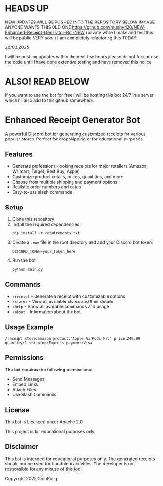 # HEADS UP
NEW UPDATES WILL BE PUSHED INTO THE REPOSITORY BELOW IMCASE ANYONE WANTS THIS OLD ONE
https://github.com/mushy420/NEW-Enhanced-Receipt-Generator-Bot-NEW (private while I make and test this will be public VERY soon)
I am completely refactoring this TODAY!

26/03/2025 

I will be pushing updates within the next few hours please do not fork or use the code until I have done extentive testing and have removed this notice

# ALSO! READ BELOW

If you want to use the bot for free I will be hosting this bot 24/7 in a server which i'll also add to this github somewhere.

# Enhanced Receipt Generator Bot

A powerful Discord bot for generating customized receipts for various popular stores. Perfect for dropshipping or for educational purposes.

## Features

- Generate professional-looking receipts for major retailers (Amazon, Walmart, Target, Best Buy, Apple)
- Customize product details, prices, quantities, and more
- Choose from multiple shipping and payment options
- Realistic order numbers and dates
- Easy-to-use slash commands

## Setup

1. Clone this repository
2. Install the required dependencies:
   ```
   pip install -r requirements.txt
   ```
3. Create a `.env` file in the root directory and add your Discord bot token:
   ```
   DISCORD_TOKEN=your_token_here
   ```
4. Run the bot:
   ```
   python main.py
   ```

## Commands

- `/receipt` - Generate a receipt with customizable options
- `/stores` - View all available stores and their details
- `/help` - Show all available commands and usage
- `/about` - Information about the bot

## Usage Example

```
/receipt store:amazon product:"Apple AirPods Pro" price:249.99 quantity:1 shipping:Express payment:Visa
```

## Permissions

The bot requires the following permissions:
- Send Messages
- Embed Links
- Attach Files
- Use Slash Commands

## License
This bot is Licenced under Apache 2.0

This project is for educational purposes only.

## Disclaimer

This bot is intended for educational purposes only. The generated receipts should not be used for fraudulent activities. The developer is not responsible for any misuse of this tool.

Copyright 2025 CoinKong
